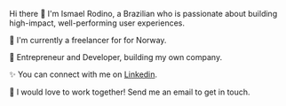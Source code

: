 Hi there 👋 I'm Ismael Rodino, a Brazilian who is passionate about building high-impact, well-performing user experiences.

🔭 I'm currently a freelancer for for Norway.

🚀 Entrepreneur and Developer, building my own company.

✨ You can connect with me on [Linkedin](https://www.linkedin.com/in/ismael-tavares/).

💌 I would love to work together! Send me an email to get in touch.
